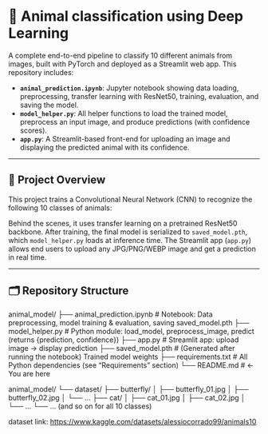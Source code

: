 # 🐾 Animal classification using Deep Learning

A complete end-to-end pipeline to classify 10 different animals from images, built with PyTorch and deployed as a Streamlit web app. This repository includes:

- **`animal_prediction.ipynb`**: Jupyter notebook showing data loading, preprocessing, transfer learning with ResNet50, training, evaluation, and saving the model.  
- **`model_helper.py`**: All helper functions to load the trained model, preprocess an input image, and produce predictions (with confidence scores).  
- **`app.py`**: A Streamlit-based front-end for uploading an image and displaying the predicted animal with its confidence.  

---

## 🧐 Project Overview

This project trains a Convolutional Neural Network (CNN) to recognize the following 10 classes of animals:


Behind the scenes, it uses transfer learning on a pretrained ResNet50 backbone. After training, the final model is serialized to `saved_model.pth`, which `model_helper.py` loads at inference time. The Streamlit app (`app.py`) allows end users to upload any JPG/PNG/WEBP image and get a prediction in real time.

---

## 🗂️ Repository Structure

animal_model/
├── animal_prediction.ipynb # Notebook: Data preprocessing, model training & evaluation, saving saved_model.pth
├── model_helper.py # Python module: load_model, preprocess_image, predict (returns {prediction, confidence})
├── app.py # Streamlit app: upload image → display prediction
├── saved_model.pth # (Generated after running the notebook) Trained model weights
├── requirements.txt # All Python dependencies (see “Requirements” section)
└── README.md # ← You are here

animal_model/
└── dataset/
    ├── butterfly/
    │   ├── butterfly_01.jpg
    │   ├── butterfly_02.jpg
    │   └── …
    ├── cat/
    │   ├── cat_01.jpg
    │   ├── cat_02.jpg
    │   └── …
    └── … (and so on for all 10 classes)


dataset link:
https://www.kaggle.com/datasets/alessiocorrado99/animals10

